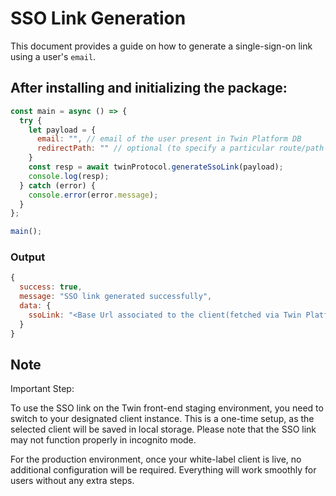 # SSO Link Generation

This document provides a guide on how to generate a single-sign-on link using a user's `email`.

## After installing and initializing the package:

```javascript
const main = async () => {
  try {
    let payload = {
      email: "", // email of the user present in Twin Platform DB
      redirectPath: "" // optional (to specify a particular route/path appended at the end of the sso url)
    }
    const resp = await twinProtocol.generateSsoLink(payload);
    console.log(resp);
  } catch (error) {
    console.error(error.message);
  }
};

main();
```

### Output
```javascript
{
  success: true,
  message: "SSO link generated successfully",
  data: {
    ssoLink: "<Base Url associated to the client(fetched via Twin Platform DB)>/sso-login?token=<Token Value>&redirectPath=/(optional)"
  }
}
```

## Note
Important Step:

To use the SSO link on the Twin front-end staging environment, you need to switch to your designated client instance. This is a one-time setup, as the selected client will be saved in local storage. Please note that the SSO link may not function properly in incognito mode.

For the production environment, once your white-label client is live, no additional configuration will be required. Everything will work smoothly for users without any extra steps.